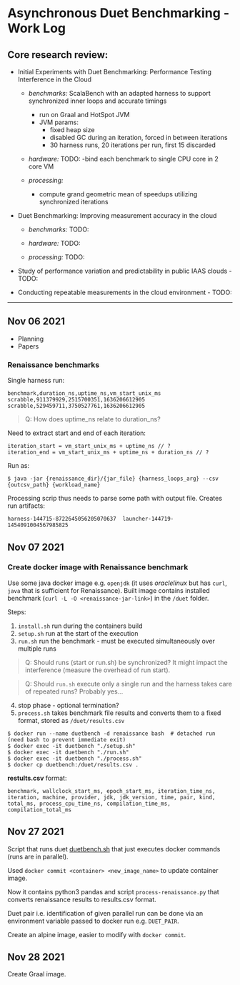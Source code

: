 # Asynchronous Duet Benchmarking - Work Log

## Core research review:

* Initial Experiments with Duet Benchmarking: Performance Testing Interference in the Cloud

    - *benchmarks:* ScalaBench with an adapted harness to support synchronized inner loops and accurate timings
        - run on Graal and HotSpot JVM
        - JVM params:
            - fixed heap size
            - disabled GC during an iteration, forced in between iterations
            - 30 harness runs, 20 iterations per run, first 15 discarded

    - *hardware:* TODO:
        -bind each benchmark to single CPU core in 2 core VM

    - *processing:*
        - compute grand geometric mean of speedups utilizing synchronized iterations

* Duet Benchmarking: Improving measurement accuracy in the cloud

    - *benchmarks:* TODO:

    - *hardware:* TODO:

    - *processing:* TODO:

* Study of performance variation and predictability in public IAAS clouds - TODO:

* Conducting repeatable measurements in the cloud environment - TODO:

---

## Nov 06 2021

* Planning
* Papers

### Renaissance benchmarks

Single harness run:

```
benchmark,duration_ns,uptime_ns,vm_start_unix_ms
scrabble,911379929,2515700351,1636206612905
scrabble,529459711,3750527761,1636206612905
```

> Q: How does uptime_ns relate to duration_ns?

Need to extract start and end of each iteration:
```
iteration_start = vm_start_unix_ms + uptime_ns // ?
iteration_end = vm_start_unix_ms + uptime_ns + duration_ns // ?
```

Run as:
```
$ java -jar {renaissance_dir}/{jar_file} {harness_loops_arg} --csv {outcsv_path} {workload_name}
```

Processing scrip thus needs to parse some path with output file.
Creates run artifacts:
```
harness-144715-8722645056205070637  launcher-144719-1454091004567985825
```

## Nov 07 2021

### Create docker image with Renaissance benchmark

Use some java docker image e.g. `openjdk` (it uses *oraclelinux* but has `curl`, `java` that is sufficient for Renaissance).
Built image contains installed benchmark (`curl -L -O <renaissance-jar-link>`) in the `/duet` folder.

Steps:
1. `install.sh` run during the containers build
2. `setup.sh` run at the start of the execution
3. `run.sh` run the benchmark - must be executed simultaneously over multiple runs

> Q: Should runs (start or run.sh) be synchronized?
> It might impact the interference (measure the overhead of run start).

> Q: Should `run.sh` execute only a single run and the harness takes care of repeated runs?
> Probably yes...

4. stop phase - optional termination?
5. `process.sh` takes benchmark file results and converts them to a fixed format, stored as `/duet/results.csv`

```
$ docker run --name duetbench -d renaissance bash  # detached run (need bash to prevent immediate exit)
$ docker exec -it duetbench "./setup.sh"
$ docker exec -it duetbench "./run.sh"
$ docker exec -it duetbench "./process.sh"
$ docker cp duetbench:/duet/results.csv .
```

**restults.csv** format:
```
benchmark, wallclock_start_ms, epoch_start_ms, iteration_time_ns, iteration, machine, provider, jdk, jdk_version, time, pair, kind, total_ms, process_cpu_time_ns, compilation_time_ms, compilation_total_ms
```

## Nov 27 2021

Script that runs duet [duetbench.sh](./benchmarks/duetbench.sh) that just executes docker commands (runs are in parallel).

Used `docker commit <container> <new_image_name>` to update container image.

Now it contains python3 pandas and script `process-renaissance.py` that converts renaissance results to results.csv format.

Duet pair i.e. identification of given parallel run can be done via an environment variable passed to docker run e.g. `DUET_PAIR`.

Create an alpine image, easier to modify with `docker commit`.


## Nov 28 2021

Create Graal image.


